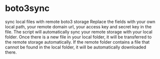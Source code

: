 # boto3sync
sync local files with remote boto3 storage
Replace the fields with your own local path, your remote domain url, your access key and secret key in the file.
The script will automatically sync your remote storage with your local folder. Once there is a new file in your local folder, it will be transferred to the remote storage automatically.
If the remote folder contains a file that cannot be found in the local folder, it will be automatically downloaded there.

